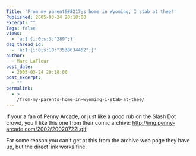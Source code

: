```yaml
---
Title: 'From my parent&#8217;s home in Wyoming, I stab at thee!'
Published: 2005-03-24 20:18:00
Excerpt: ""
Tags: false
views:
  - 'a:1:{i:0;s:3:"289";}'
dsq_thread_id:
  - 'a:1:{i:0;s:10:"3538634452";}'
author:
  - Marc LaFleur
post_date:
  - 2005-03-24 20:18:00
post_excerpt:
  - ""
permalink:
  - >
    /from-my-parents-home-in-wyoming-i-stab-at-thee/
---
```

<p>If your a fan of Penny Arcade, or just like a good rub on the Slash Dot crowd, you'll like this one from their comic archive: <a href="http://img.penny-arcade.com/2002/20020722l.gif">http://img.penny-arcade.com/2002/20020722l.gif</a></p> <p>For some reason you can't get at this from the archive web page they have up, but the direct link works fine. </p>